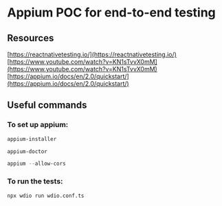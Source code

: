 # Appium POC for end-to-end testing

## Resources
[https://reactnativetesting.io/](https://reactnativetesting.io/) <br>
[https://www.youtube.com/watch?v=KN1sTvvX0mM](https://www.youtube.com/watch?v=KN1sTvvX0mM) <br>
[https://appium.io/docs/en/2.0/quickstart/](https://appium.io/docs/en/2.0/quickstart/)

## Useful commands

### To set up appium:
```powershell
appium-installer
```
```powershell
appium-doctor
```
```powershell
appium --allow-cors
```

### To run the tests:
```
npx wdio run wdio.conf.ts
```
